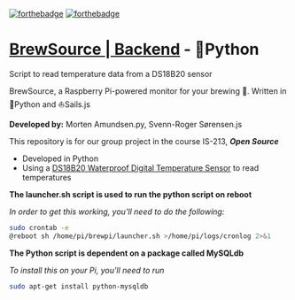 [![forthebadge](http://forthebadge.com/images/badges/made-with-python.svg)](http://forthebadge.com) [![forthebadge](http://forthebadge.com/images/badges/gluten-free.svg)](http://forthebadge.com)
# [BrewSource | Backend](http://brewsource.no) - :snake:Python
Script to read temperature data from a DS18B20 sensor

BrewSource, a Raspberry Pi-powered monitor for your brewing :beers:. Written in :snake:Python and :sailboat:Sails.js

**Developed by:** Morten Amundsen.py, Svenn-Roger Sørensen.js

This repository is for our group project in the course IS-213, **_Open Source_**

- Developed in Python
- Using a [DS18B20 Waterproof Digital Temperature Sensor](https://www.adafruit.com/product/381) to read temperatures

**The launcher.sh script is used to run the python script on reboot**

_In order to get this working, you'll need to do the following:_
```sh
sudo crontab -e
@reboot sh /home/pi/brewpi/launcher.sh >/home/pi/logs/cronlog 2>&1
```

**The Python script is dependent on a package called MySQLdb**

_To install this on your Pi, you'll need to run_
```sh
sudo apt-get install python-mysqldb
```
